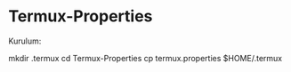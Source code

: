 # Termux-Properties
Kurulum:

mkdir .termux
cd Termux-Properties
cp termux.properties $HOME/.termux

